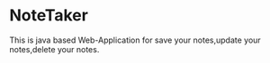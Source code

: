 # NoteTaker
This is java based Web-Application for save your notes,update your notes,delete your notes.

